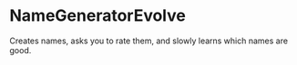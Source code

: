 # NameGeneratorEvolve
Creates names, asks you to rate them, and slowly learns which names are good.
